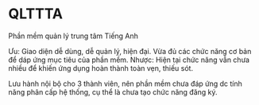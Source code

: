 # QLTTTA

Phần mềm quản lý trung tâm Tiếng Anh

Ưu: Giao diện dễ dùng, dễ quản lý, hiện đại. Vừa đủ các chức năng cơ bản để dáp ứng mục tiêu của phần mềm.
Nhược: Hiện tại chức năng vẫn chưa nhiều để khiến ứng dụng hoàn thành toàn vẹn, thiếu sót.

Lưu hành nội bộ cho 3 thành viên, nên phần mềm chưa đáp ứng dc tính năng phân cấp hệ thống, cụ thể là chưa tạo chức năng đăng ký.
